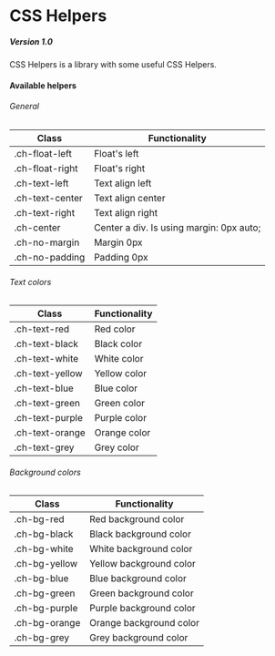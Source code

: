 CSS Helpers
===========
##### Version 1.0

CSS Helpers is a library with some useful CSS Helpers.


#### Available helpers


###### General
| Class        | Functionality           |
| ------------- |-------------|
| .ch-float-left      | Float's left |
| .ch-float-right      | Float's right      |
| .ch-text-left | Text align left |
| .ch-text-center | Text align center |
| .ch-text-right | Text align right |
| .ch-center | Center a div. Is using margin: 0px auto; |
| .ch-no-margin | Margin 0px |
| .ch-no-padding | Padding 0px |

###### Text colors
| Class        | Functionality           |
| ------------- |-------------|
| .ch-text-red | Red color |
| .ch-text-black | Black color |
| .ch-text-white | White color |
| .ch-text-yellow | Yellow color |
| .ch-text-blue | Blue color |
| .ch-text-green | Green color |
| .ch-text-purple | Purple color |
| .ch-text-orange | Orange color |
| .ch-text-grey | Grey color |

###### Background colors
| Class        | Functionality           |
| ------------- |-------------|
| .ch-bg-red | Red background color |
| .ch-bg-black | Black background color |
| .ch-bg-white | White background color |
| .ch-bg-yellow | Yellow background color |
| .ch-bg-blue | Blue background color |
| .ch-bg-green | Green background color |
| .ch-bg-purple | Purple background color |
| .ch-bg-orange | Orange background color |
| .ch-bg-grey | Grey background color |
